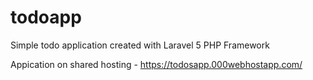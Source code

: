 # todoapp
Simple todo application created with Laravel 5 PHP Framework

Appication on shared hosting - https://todosapp.000webhostapp.com/

